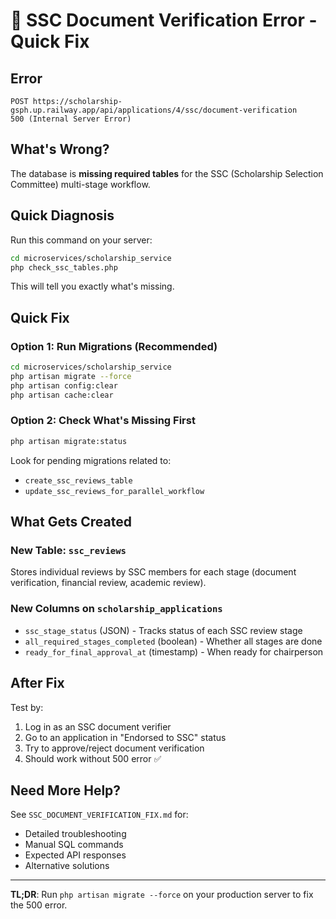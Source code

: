 # 🚨 SSC Document Verification Error - Quick Fix

## Error

```
POST https://scholarship-gsph.up.railway.app/api/applications/4/ssc/document-verification
500 (Internal Server Error)
```

## What's Wrong?

The database is **missing required tables** for the SSC (Scholarship Selection Committee) multi-stage workflow.

## Quick Diagnosis

Run this command on your server:

```bash
cd microservices/scholarship_service
php check_ssc_tables.php
```

This will tell you exactly what's missing.

## Quick Fix

### Option 1: Run Migrations (Recommended)

```bash
cd microservices/scholarship_service
php artisan migrate --force
php artisan config:clear
php artisan cache:clear
```

### Option 2: Check What's Missing First

```bash
php artisan migrate:status
```

Look for pending migrations related to:

- `create_ssc_reviews_table`
- `update_ssc_reviews_for_parallel_workflow`

## What Gets Created

### New Table: `ssc_reviews`

Stores individual reviews by SSC members for each stage (document verification, financial review, academic review).

### New Columns on `scholarship_applications`

- `ssc_stage_status` (JSON) - Tracks status of each SSC review stage
- `all_required_stages_completed` (boolean) - Whether all stages are done
- `ready_for_final_approval_at` (timestamp) - When ready for chairperson

## After Fix

Test by:

1. Log in as an SSC document verifier
2. Go to an application in "Endorsed to SSC" status
3. Try to approve/reject document verification
4. Should work without 500 error ✅

## Need More Help?

See `SSC_DOCUMENT_VERIFICATION_FIX.md` for:

- Detailed troubleshooting
- Manual SQL commands
- Expected API responses
- Alternative solutions

---

**TL;DR**: Run `php artisan migrate --force` on your production server to fix the 500 error.
